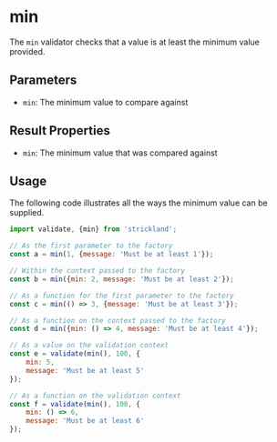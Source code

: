 # min

The `min` validator checks that a value is at least the minimum value provided.

## Parameters

* `min`: The minimum value to compare against

## Result Properties

* `min`: The minimum value that was compared against

## Usage

The following code illustrates all the ways the minimum value can be supplied.

``` jsx
import validate, {min} from 'strickland';

// As the first parameter to the factory
const a = min(1, {message: 'Must be at least 1'});

// Within the context passed to the factory
const b = min({min: 2, message: 'Must be at least 2'});

// As a function for the first parameter to the factory
const c = min(() => 3, {message: 'Must be at least 3'});

// As a function on the context passed to the factory
const d = min({min: () => 4, message: 'Must be at least 4'});

// As a value on the validation context
const e = validate(min(), 100, {
    min: 5,
    message: 'Must be at least 5'
});

// As a function on the validation context
const f = validate(min(), 100, {
    min: () => 6,
    message: 'Must be at least 6'
});
```
